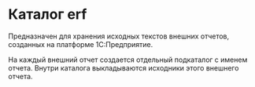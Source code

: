 # Каталог erf

Предназначен для хранения исходных текстов внешних отчетов, созданных на платформе 1С:Предприятие.

На каждый внешний отчет создается отдельный подкаталог с именем отчета. Внутри каталога выкладываются исходники этого внешнего отчета.
